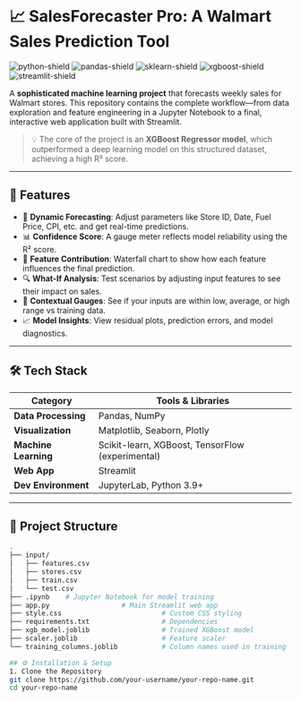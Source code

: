 # 📈 SalesForecaster Pro: A Walmart Sales Prediction Tool

![python-shield](https://img.shields.io/badge/Python-3.9%2B-blue.svg)
![pandas-shield](https://img.shields.io/badge/pandas-2.2-blue)
![sklearn-shield](https://img.shields.io/badge/scikit--learn-1.6-blue)
![xgboost-shield](https://img.shields.io/badge/XGBoost-2.1-blue)
![streamlit-shield](https://img.shields.io/badge/Streamlit-1.3-ff69b4)

A **sophisticated machine learning project** that forecasts weekly sales for Walmart stores. This repository contains the complete workflow—from data exploration and feature engineering in a Jupyter Notebook to a final, interactive web application built with Streamlit.

> 💡 The core of the project is an **XGBoost Regressor model**, which outperformed a deep learning model on this structured dataset, achieving a high R² score.


---

## 🌟 Features

- 🎯 **Dynamic Forecasting**: Adjust parameters like Store ID, Date, Fuel Price, CPI, etc. and get real-time predictions.
- 📊 **Confidence Score**: A gauge meter reflects model reliability using the R² score.
- 🌊 **Feature Contribution**: Waterfall chart to show how each feature influences the final prediction.
- 🔍 **What-If Analysis**: Test scenarios by adjusting input features to see their impact on sales.
- 🧭 **Contextual Gauges**: See if your inputs are within low, average, or high range vs training data.
- 📈 **Model Insights**: View residual plots, prediction errors, and model diagnostics.

---

## 🛠️ Tech Stack

| Category              | Tools & Libraries                                 |
|-----------------------|---------------------------------------------------|
| **Data Processing**   | Pandas, NumPy                                     |
| **Visualization**     | Matplotlib, Seaborn, Plotly                       |
| **Machine Learning**  | Scikit-learn, XGBoost, TensorFlow (experimental)  |
| **Web App**           | Streamlit                                         |
| **Dev Environment**   | JupyterLab, Python 3.9+                           |

---

## 📁 Project Structure

```bash
.
├── input/
│   ├── features.csv
│   ├── stores.csv
│   ├── train.csv
│   └── test.csv
├── .ipynb    # Jupyter Notebook for model training
├── app.py                  # Main Streamlit web app
├── style.css                         # Custom CSS styling
├── requirements.txt                  # Dependencies
├── xgb_model.joblib                  # Trained XGBoost model
├── scaler.joblib                     # Feature scaler
└── training_columns.joblib           # Column names used in training

## ⚙️ Installation & Setup
1. Clone the Repository
git clone https://github.com/your-username/your-repo-name.git
cd your-repo-name


